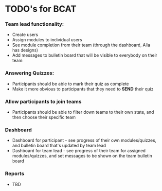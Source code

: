 # TODO's for BCAT

### Team lead functionality:
* Create users 
* Assign modules to individual users
* See module completion from their team (through the dashboard, Alia has designs)
* Add messages to bulletin board that will be visible to everybody on their team 

### Answering Quizzes: 
* Participants should be able to mark their quiz as complete
* Make it more obvious to participants that they need to **SEND** their quiz

### Allow participants to join teams
* Participants should be able to filter down teams to their own state, and then choose their specific team    

### Dashboard
* Dashboard for participant - see progress of their own modules/quizzes, and bulletin board that's updated by team lead 
* Dashboard for team lead - see progress of their team for assigned modules/quizzes, and set messages to be shown on the team bulletin board  

### Reports
* TBD
